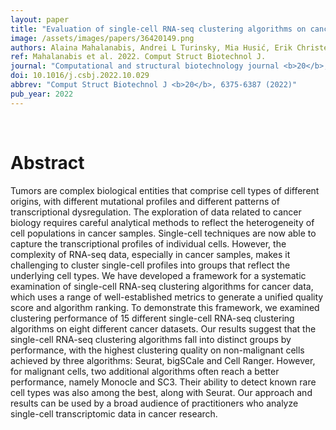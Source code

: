 ```yaml
---
layout: paper
title: "Evaluation of single-cell RNA-seq clustering algorithms on cancer tumor datasets."
image: /assets/images/papers/36420149.png
authors: Alaina Mahalanabis, Andrei L Turinsky, Mia Husić, Erik Christensen, Ping Luo, Alaine Naidas, Michael Brudno, Trevor Pugh, Arun K Ramani, Parisa Shooshtari
ref: Mahalanabis et al. 2022. Comput Struct Biotechnol J.
journal: "Computational and structural biotechnology journal <b>20</b>, 6375-6387 (2022)"
doi: 10.1016/j.csbj.2022.10.029
abbrev: "Comput Struct Biotechnol J <b>20</b>, 6375-6387 (2022)"
pub_year: 2022
---
```


<br />
<div data-badge-popover="right" data-badge-type="donut" data-pmid="36420149" data-hide-no-mentions="true" class="altmetric-embed"></div>

# Abstract

Tumors are complex biological entities that comprise cell types of different origins, with different mutational profiles and different patterns of transcriptional dysregulation. The exploration of data related to cancer biology requires careful analytical methods to reflect the heterogeneity of cell populations in cancer samples. Single-cell techniques are now able to capture the transcriptional profiles of individual cells. However, the complexity of RNA-seq data, especially in cancer samples, makes it challenging to cluster single-cell profiles into groups that reflect the underlying cell types. We have developed a framework for a systematic examination of single-cell RNA-seq clustering algorithms for cancer data, which uses a range of well-established metrics to generate a unified quality score and algorithm ranking. To demonstrate this framework, we examined clustering performance of 15 different single-cell RNA-seq clustering algorithms on eight different cancer datasets. Our results suggest that the single-cell RNA-seq clustering algorithms fall into distinct groups by performance, with the highest clustering quality on non-malignant cells achieved by three algorithms: Seurat, bigSCale and Cell Ranger. However, for malignant cells, two additional algorithms often reach a better performance, namely Monocle and SC3. Their ability to detect known rare cell types was also among the best, along with Seurat. Our approach and results can be used by a broad audience of practitioners who analyze single-cell transcriptomic data in cancer research.

